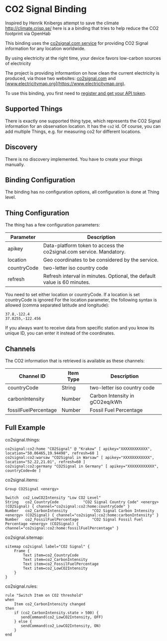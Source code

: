 # CO2 Signal Binding

Inspired by Henrik Knibergs attempt to save the climate http://climate.crisp.se/ here is a a binding that tries to help reduce the CO2 footprint via OpenHab

This binding uses the [co2signal.com service](https://www.co2signal.com) for providing CO2 Signal information for any location worldwide.

By using electricity at the right time, your device favors low-carbon sources of electricity

The project is providing informantion on how clean the current electricity is produced, via those two websites: [co2signal.com](http://www.co2signal.com) and [www.electricitymap.org](https://www.electricitymap.org).

To use this binding, you first need to [register and get your API token](https://www.co2signal.com/).

## Supported Things

There is exactly one supported thing type, which represents the CO2 Signal information for an observation location. It has the `co2` id. Of course, you can add multiple Things, e.g. for measuring co2 for different locations.

## Discovery

There is no discovery implemented. You have to create your things manually.

## Binding Configuration
 
The binding has no configuration options, all configuration is done at Thing level.
 
## Thing Configuration

The thing has a few configuration parameters:

| Parameter | Description                                                              |
|-----------|------------------------------------------------------------------------- |
| apikey    | Data-platform token to access the co2signal.com service. Mandatory. |
| location  | Geo coordinates to be considered by the service. |
| countryCode | two-letter iso country code |
| refresh   | Refresh interval in minutes. Optional, the default value is 60 minutes.  |

You need to set either location or countryCode. If a location is set countryCode is ignored
For the location parameter, the following syntax is allowed (comma separated latitude and longitude):

```
37.8,-122.4
37.8255,-122.456
```

If you always want to receive data from specific station and you know its unique ID, you can enter it
instead of the coordinates. 


## Channels

The CO2 information that is retrieved is available as these channels:


| Channel ID | Item Type    | Description              |
|------------|--------------|------------------------- |
| countryCode | String | two-letter iso country code |
| carbonIntensity | Number | Carbon Intensity in gCO2eq/kWh |
| fossilFuelPercentage | Number | Fossil Fuel Percentage |


## Full Example


co2signal.things:

```
co2signal:co2:home "CO2Signal" @ "Krakow" [ apikey="XXXXXXXXXXXX", location="50.06465,19.94498", refresh=60 ]
co2signal:co2:warsaw "CO2Signal in Warsaw" [ apikey="XXXXXXXXXXXX", location="52.22,21.01", refresh=60 ]
co2signal:co2:germany "CO2Signal in Germany" [ apikey="XXXXXXXXXXXX", countryCode=de ]
```

co2signal.items:

```
Group CO2Signal <energy>

Switch  co2_LowCO2Intensity "Low CO2 Level"
String   co2_CountryCode           "CO2 Signal Country Code" <energy> (CO2Signal) { channel="co2signal:co2:home:countryCode" }
Number   co2_CarbonIntensity           "CO2 Signal Carbon Intensity <energy> (CO2Signal) { channel="co2signal:co2:home:carbonIntensity" }
Number   co2_FossilFuelPercentage      "CO2 Signal Fossil Fuel Percentage <energy> (CO2Signal) { channel="co2signal:co2:home:fossilFuelPercentage" }
```

co2signal.sitemap:

```
sitemap co2signal label="CO2 Signal" {
    Frame {
        Text item=co2_CountryCode
        Text item=co2_CarbonIntensity
        Text item=co2_FossilFuelPercentage
        Text item=co2_LowCO2Intensity
    }
}
```

co2signal.rules:

```
rule "Switch Item on CO2 threshold"
when
    Item co2_CarbonIntensity changed
then
    if (co2_CarbonIntensity.state > 500) {
       sendCommand(co2_LowCO2Intensity, OFF)
    } else {
       sendCommand(co2_LowCO2Intensity, ON)
    }
end
```
